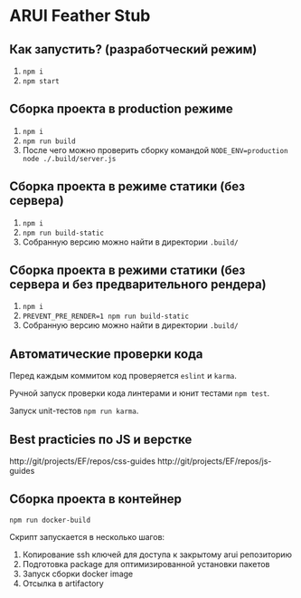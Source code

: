 ARUI Feather Stub
=================

Как запустить? (разработческий режим)
-------------------------------------

1. `npm i`
2. `npm start`

Сборка проекта в production режиме
----------------------------------

1. `npm i`
2. `npm run build`
3. После чего можно проверить сборку командой `NODE_ENV=production node ./.build/server.js`

Сборка проекта в режиме статики (без сервера)
---------------------------------------------

1. `npm i`
2. `npm run build-static`
3. Собранную версию можно найти в директории `.build/`

Сборка проекта в режими статики (без сервера и без предварительного рендера)
----------------------------------------------------------------------------

1. `npm i`
2. `PREVENT_PRE_RENDER=1 npm run build-static`
3. Собранную версию можно найти в директории `.build/`

Автоматические проверки кода
----------------------------

Перед каждым коммитом код проверяется `eslint` и `karma`.

Ручной запуск проверки кода линтерами и юнит тестами `npm test`.

Запуск unit-тестов `npm run karma`.


Best practicies по JS и верстке
-------------------------------

http://git/projects/EF/repos/css-guides
http://git/projects/EF/repos/js-guides

Сборка проекта в контейнер
--------------------------

`npm run docker-build`

Скрипт запускается в несколько шагов:

1. Копирование ssh ключей для доступа к закрытому arui репозиторию
2. Подготовка package для оптимизированной установки пакетов
3. Запуск сборки docker image
4. Отсылка в artifactory
